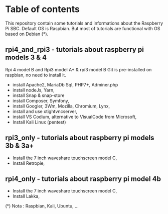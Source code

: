 # Table of contents
This repository contain some tutorials and informations about the Raspberry Pi SBC.
Default OS is Raspbian. 
But most of tutorials are functional with OS based on Debian (*).
 
## rpi4_and_rpi3 - tutorials about raspberry pi models 3 & 4
Rpi 4 model B and Rpi3 model A+ & rpi3 model B
Git is pre-installed on raspbian, no need to install it.

* install Apache2, MariaDb Sql, PHP7+, Adminer.php
* install nodeJs, Yarn,
* install Snap & snap-store
* install Composer, Symfony,
* install Googler, 3Wm, Mozilla, Chromium, Lynx, 
* install and use xtightvncserver, 
* install VS Codium, alternative to VisualCode from Microsoft,
* Install Kali Linux (pentest)

## rpi3_only - tutorials about raspberry pi models 3b & 3a+ 
* Install the 7 inch waveshare touchscreen model C,
* Install Retropie,

## rpi4_only - tutorials about raspberry pi model 4b
* Install the 7 inch waveshare touchscreen model C,
* Install Lakka,


(*) Nota : Raspbian, Kali, Ubuntu, ... 
